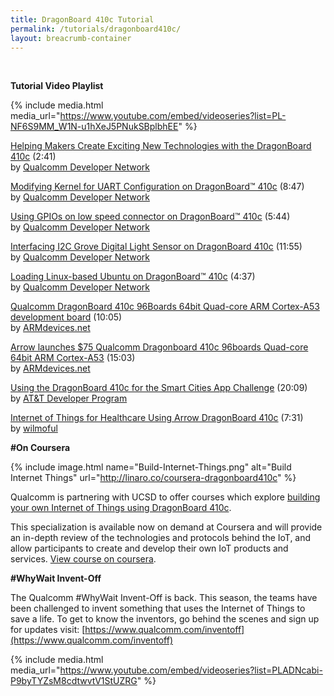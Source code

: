 ```yaml
---
title: DragonBoard 410c Tutorial
permalink: /tutorials/dragonboard410c/
layout: breacrumb-container
---
```

<br>
<div class="col-md-9" markdown="1">

**Tutorial Video Playlist**

{% include media.html media_url="https://www.youtube.com/embed/videoseries?list=PL-NF6S9MM_W1N-u1hXeJ5PNukSBplbhEE" %}

[Helping Makers Create Exciting New Technologies with the DragonBoard 410c](https://www.youtube.com/watch?v=kIZd8CDgsWE&list=PL-NF6S9MM_W1N-u1hXeJ5PNukSBplbhEE&index=1) (2:41)  
by [Qualcomm Developer Network](https://www.youtube.com/user/qualcommdev)

[Modifying Kernel for UART Configuration on DragonBoard™ 410c](https://www.youtube.com/watch?v=gWSr0vXSf9M&list=PL-NF6S9MM_W1N-u1hXeJ5PNukSBplbhEE&index=2) (8:47)  
by [Qualcomm Developer Network](https://www.youtube.com/user/qualcommdev)

[Using GPIOs on low speed connector on DragonBoard™ 410c](https://www.youtube.com/watch?v=yWSx_BIb7Xs&list=PL-NF6S9MM_W1N-u1hXeJ5PNukSBplbhEE&index=3) (5:44)  
by [Qualcomm Developer Network](https://www.youtube.com/user/qualcommdev)

[Interfacing I2C Grove Digital Light Sensor on DragonBoard 410c](https://www.youtube.com/watch?v=1c3Epva9hCc&list=PL-NF6S9MM_W1N-u1hXeJ5PNukSBplbhEE&index=4) (11:55)  
by [Qualcomm Developer Network](https://www.youtube.com/user/qualcommdev)

[Loading Linux-based Ubuntu on DragonBoard™ 410c](https://www.youtube.com/watch?v=nUzAu6LvGFo&list=PL-NF6S9MM_W1N-u1hXeJ5PNukSBplbhEE&index=5) (4:37)  
by [Qualcomm Developer Network](https://www.youtube.com/user/qualcommdev)

[Qualcomm DragonBoard 410c 96Boards 64bit Quad-core ARM Cortex-A53 development board](https://www.youtube.com/watch?v=4eYOxhi9JbA&list=PL-NF6S9MM_W1N-u1hXeJ5PNukSBplbhEE&index=6) (10:05)  
by [ARMdevices.net](https://www.youtube.com/user/Charbax)

[Arrow launches $75 Qualcomm Dragonboard 410c 96boards Quad-core 64bit ARM Cortex-A53](https://www.youtube.com/watch?v=btgoK8F2oPY&list=PL-NF6S9MM_W1N-u1hXeJ5PNukSBplbhEE&index=7) (15:03)  
by [ARMdevices.net](https://www.youtube.com/user/Charbax)

[Using the DragonBoard 410c for the Smart Cities App Challenge](https://www.youtube.com/watch?v=9MveapmzWbA&list=PL-NF6S9MM_W1N-u1hXeJ5PNukSBplbhEE&index=8) (20:09)  
by [AT&T Developer Program](https://www.youtube.com/user/ATTDev)

[Internet of Things for Healthcare Using Arrow DragonBoard 410c](https://www.youtube.com/watch?v=m0vzAkNtygM&list=PL-NF6S9MM_W1N-u1hXeJ5PNukSBplbhEE&index=9) (7:31)  
by [wilmoful](https://www.youtube.com/user/wilmoful)


</div>
<div class="col-md-3" markdown="1">

**#On Coursera**

{% include image.html name="Build-Internet-Things.png" alt="Build Internet Things" url="http://linaro.co/coursera-dragonboard410c" %}

Qualcomm is partnering with UCSD to offer courses which explore [building your own Internet of Things using DragonBoard 410c](http://linaro.co/coursera-dragonboard410c).

This specialization is available now on demand at Coursera and will provide an in-depth review of the technologies and protocols behind the IoT, and allow participants to create and develop their own IoT products and services. [View course on coursera](http://linaro.co/coursera-dragonboard410c).

**#WhyWait Invent-Off**

The Qualcomm #WhyWait Invent-Off is back. This season, the teams have been challenged to invent something that uses the Internet of Things to save a life. To get to know the inventors, go behind the scenes and sign up for updates visit: [https://www.qualcomm.com/inventoff](https://www.qualcomm.com/inventoff)

{% include media.html media_url="https://www.youtube.com/embed/videoseries?list=PLADNcabi-P9byTYZsM8cdtwvtV1StUZRG" %}

</div>
<br>
